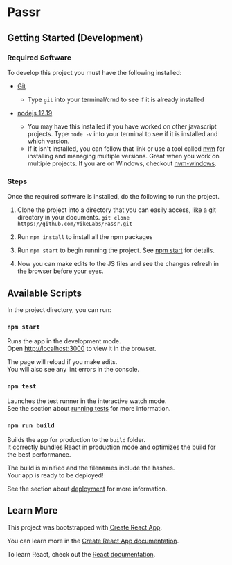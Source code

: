 # Passr

## Getting Started (Development)

### Required Software

To develop this project you must have the following installed:

-   [Git](https://git-scm.com/)

    -   Type `git` into your terminal/cmd to see if it is already installed

-   [nodejs 12.19](https://nodejs.org/en/)
    -   You may have this installed if you have worked on other javascript projects. Type `node -v` into your terminal to see if it is installed and which version.
    -   If it isn't installed, you can follow that link or use a tool called [nvm](https://github.com/nvm-sh/nvm) for installing and managing multiple versions. Great when you work on multiple projects. If you are on Windows, checkout [nvm-windows](https://github.com/coreybutler/nvm-windows).

### Steps

Once the required software is installed, do the following to run the project.

1. Clone the project into a directory that you can easily access, like a git directory in your documents. `git clone https://github.com/VikeLabs/Passr.git`

1. Run `npm install` to install all the npm packages
1. Run `npm start` to begin running the project. See [npm start](<#`npm start`>) for details.
1. Now you can make edits to the JS files and see the changes refresh in the browser before your eyes.

## Available Scripts

In the project directory, you can run:

### `npm start`

Runs the app in the development mode.<br />
Open [http://localhost:3000](http://localhost:3000) to view it in the browser.

The page will reload if you make edits.<br />
You will also see any lint errors in the console.

### `npm test`

Launches the test runner in the interactive watch mode.<br />
See the section about [running tests](https://facebook.github.io/create-react-app/docs/running-tests) for more information.

### `npm run build`

Builds the app for production to the `build` folder.<br />
It correctly bundles React in production mode and optimizes the build for the best performance.

The build is minified and the filenames include the hashes.<br />
Your app is ready to be deployed!

See the section about [deployment](https://facebook.github.io/create-react-app/docs/deployment) for more information.

## Learn More

This project was bootstrapped with [Create React App](https://github.com/facebook/create-react-app).

You can learn more in the [Create React App documentation](https://facebook.github.io/create-react-app/docs/getting-started).

To learn React, check out the [React documentation](https://reactjs.org/).

